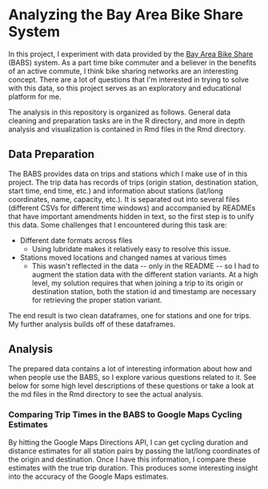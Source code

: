 # Analyzing the Bay Area Bike Share System

In this project, I experiment with data provided by the [Bay Area Bike Share](http://www.bayareabikeshare.com/open-data) (BABS) system. As a part time bike commuter and a believer in the benefits of an active commute, I think bike sharing networks are an interesting concept. There are a lot of questions that I'm interested in trying to solve with this data, so this project serves as an exploratory and educational platform for me.

The analysis in this repository is organized as follows. General data cleaning and preparation tasks are in the R directory, and more in depth analysis and visualization is contained in Rmd files in the Rmd directory.

## Data Preparation

The BABS provides data on trips and stations which I make use of in this project. The trip data has records of trips (origin station, destination station, start time, end time, etc.) and information about stations (lat/long coordinates, name, capacity, etc.). It is separated out into several files (different CSVs for different time windows) and accompanied by READMEs that have important amendments hidden in text, so the first step is to unify this data. Some challenges that I encountered during this task are:

* Different date formats across files
    * Using lubridate makes it relatively easy to resolve this issue. 
* Stations moved locations and changed names at various times
    * This wasn't reflected in the data -- only in the README -- so I had to augment the station data with the different station variants. At a high level, my solution requires that when joining a trip to its origin or destination station, both the station id and timestamp are necessary for retrieving the proper station variant.

The end result is two clean dataframes, one for stations and one for trips. My further analysis builds off of these dataframes.

## Analysis

The prepared data contains a lot of interesting information about how and when people use the BABS, so I explore various questions related to it. See below for some high level descriptions of these questions or take a look at the md files in the Rmd directory to see the actual analysis.

### Comparing Trip Times in the BABS to Google Maps Cycling Estimates
By hitting the Google Maps Directions API, I can get cycling duration and distance estimates for all station pairs by passing the lat/long coordinates of the origin and destination. Once I have this information, I compare these estimates with the true trip duration. This produces some interesting insight into the accuracy of the Google Maps estimates.
